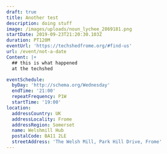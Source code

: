 ```yaml
---
draft: true
title: Another test
description: doing stuff
image: /images/uploads/noun_lychee_2869181.png
startDate: 2019-09-23T21:20:30.103Z
duration: PT120M
eventUrl: 'https://techshedfrome.org/#find-us'
url: /event/not-a-date
Content: |+
  ## this is what happened
  at the techshed

eventSchedule:
  byDay: 'http://schema.org/Wednesday'
  endTime: '21:00'
  repeatFrequency: P1W
  startTime: '19:00'
location:
  addressCountry: UK
  addressLocality: Frome
  addressRegion: Somerset
  name: Welshmill Hub
  postalCode: BA11 2LE
  streetAddress: 'The Welsh Mill, Park Hill Drive, Frome'
---
```


